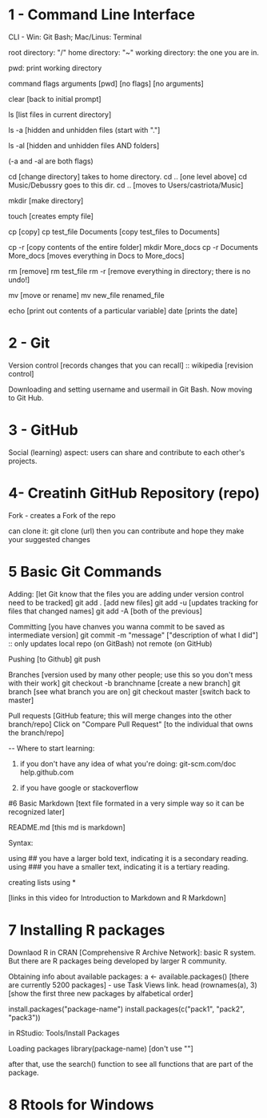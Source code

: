 # 1 - Command Line Interface

CLI - Win: Git Bash; Mac/Linus: Terminal

root directory: "/"
home directory: "~"
working directory: the one you are in.

pwd: print working directory

command flags arguments
[pwd] [no flags] [no arguments]

clear [back to initial prompt]

ls [list files in current directory]

ls -a [hidden and unhidden files (start with "."]

ls -al [hidden and unhidden files AND folders]

(-a and -al are both flags)

cd [change directory] takes to home directory.
cd .. [one level above]
cd Music/Debussry goes to this dir.
cd .. [moves to Users/castriota/Music]

mkdir [make directory]

touch [creates empty file]

cp [copy]
cp test_file Documents [copy test_files to Documents]

cp -r [copy contents of the entire folder]
mkdir More_docs
cp -r Documents More_docs [moves everything in Docs to More_docs]

rm [remove]
rm test_file
rm -r [remove everything in directory; there is no undo!]

mv [move or rename]
mv new_file renamed_file

echo [print out contents of a particular variable]
date [prints the date]


# 2 - Git 

Version control [records changes that you can recall] :: wikipedia [revision control]

Downloading and setting username and usermail in Git Bash.
Now moving to Git Hub.

# 3 - GitHub

Social (learning) aspect: users can share and contribute to each other's projects.

# 4- Creatinh GitHub Repository (repo)

Fork - creates a Fork of the repo 

can clone it:
git clone (url)
then you can contribute and hope they make your suggested changes

# 5 Basic Git Commands

Adding: [let Git know that the files you are adding under version control need to be tracked]
git add . [add new files]
git add -u [updates tracking for files that changed names]
git add -A [both of the previous]


Committing [you have chanves you wanna commit to be saved as intermediate version]
git commit -m "message" ["description of what I did"] :: only updates local repo (on GitBash) not remote (on GitHub)

Pushing [to Github]
git push

Branches [version used by many other people; use this so you don't mess with their work]
git checkout -b branchname [create a new branch]
git branch [see what branch you are on]
git checkout master [switch back to master]

Pull requests [GitHub feature; this will merge changes into the other branch/repo]
Click on "Compare Pull Request" [to the individual that owns the branch/repo]

-- Where to start learning:
1) if you don't have any idea of what you're doing:
git-scm.com/doc
help.github.com

2) if you have
google or stackoverflow

#6 Basic Markdown [text file formated in a very simple way so it can be recognized later]

README.md [this md is markdown]

Syntax:

using ## you have a larger bold text, indicating it is a secondary reading.
using ### you have a smaller text, indicating it is a tertiary reading.

creating lists using *

[links in this video for Introduction to Markdown and R Markdown]

# 7 Installing R packages

Downlaod R in CRAN [Comprehensive R Archive Network]: basic R system.
But there are R packages being developed by larger R community.

Obtaining info about available packages:
a <- available.packages() [there are currently 5200 packages] - use Task Views link.
head (rownames(a), 3)  [show the first three new packages by alfabetical order]

install.packages("package-name")
install.packages(c("pack1", "pack2", "pack3"))

in RStudio: Tools/Install Packages

Loading packages
library(package-name) [don't use ""]

after that, use the search() function to see all functions that are part of the package.

# 8 Rtools for Windows













